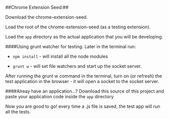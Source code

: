 ##Chrome Extension Seed:##

Download the chrome-extension-seed.

Load the root of the chrome-extension-seed (as a testing extension).

Load the `app` directory as the actual application that you will be developing.

####Using grunt watcher for testing.
Later in the terminal run:
* `npm install` - will install all the node modules

* `grunt w` - will set file watchers and start up the socket server.
 

After running the grunt w command in the terminal, turn on (or refresh) the test application in the browser - it will open a socket to the socket server.


####Alreay have an application...?
Download this source of this project and paste your application code inside the `app` directory

Now you are good to go! every time a .js file is saved, the test app will run all the tests.
